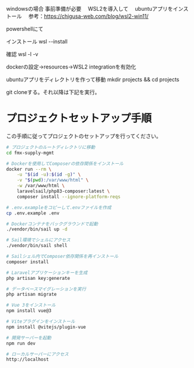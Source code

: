 windowsの場合 事前準備が必要　
WSL2を導入して　
ubuntuアプリをインストール　
参考：https://chigusa-web.com/blog/wsl2-win11/

powershellにて

インストール
wsl --install

確認
wsl -l -v

dockerの設定->resources->WSL2 integrationを有効化

ubuntuアプリをディレクトリを作って移動
mkdir projects && cd projects

git cloneする。それ以降は下記を実行。

# プロジェクトセットアップ手順 

この手順に従ってプロジェクトのセットアップを行ってください。

```bash
# プロジェクトのルートディレクトリに移動
cd fmx-supply-mgmt

# Dockerを使用してComposerの依存関係をインストール
docker run --rm \
    -u "$(id -u):$(id -g)" \
    -v "$(pwd):/var/www/html" \
    -w /var/www/html \
    laravelsail/php83-composer:latest \
    composer install --ignore-platform-reqs

# .env.exampleをコピーして.envファイルを作成
cp .env.example .env

# Dockerコンテナをバックグラウンドで起動
./vendor/bin/sail up -d

# Sail環境でシェルにアクセス
./vendor/bin/sail shell

# Sailシェル内でComposer依存関係を再インストール
composer install

# Laravelアプリケーションキーを生成
php artisan key:generate

# データベースマイグレーションを実行
php artisan migrate

# Vue 3をインストール
npm install vue@3

# Viteプラグインをインストール
npm install @vitejs/plugin-vue

# 開発サーバーを起動
npm run dev

# ローカルサーバーにアクセス
http://localhost
